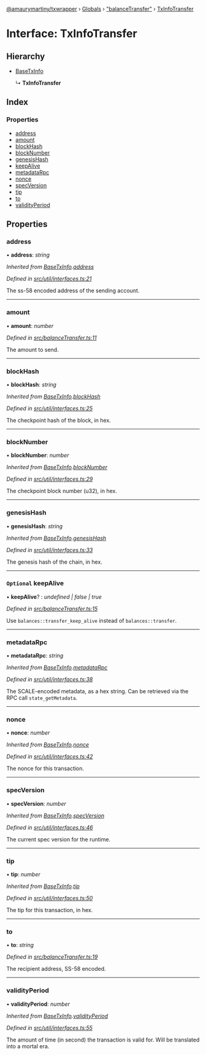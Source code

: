 [@amaurymartiny/txwrapper](../README.md) › [Globals](../globals.md) › ["balanceTransfer"](../modules/_balancetransfer_.md) › [TxInfoTransfer](_balancetransfer_.txinfotransfer.md)

# Interface: TxInfoTransfer

## Hierarchy

* [BaseTxInfo](_util_interfaces_.basetxinfo.md)

  ↳ **TxInfoTransfer**

## Index

### Properties

* [address](_balancetransfer_.txinfotransfer.md#address)
* [amount](_balancetransfer_.txinfotransfer.md#amount)
* [blockHash](_balancetransfer_.txinfotransfer.md#blockhash)
* [blockNumber](_balancetransfer_.txinfotransfer.md#blocknumber)
* [genesisHash](_balancetransfer_.txinfotransfer.md#genesishash)
* [keepAlive](_balancetransfer_.txinfotransfer.md#optional-keepalive)
* [metadataRpc](_balancetransfer_.txinfotransfer.md#metadatarpc)
* [nonce](_balancetransfer_.txinfotransfer.md#nonce)
* [specVersion](_balancetransfer_.txinfotransfer.md#specversion)
* [tip](_balancetransfer_.txinfotransfer.md#tip)
* [to](_balancetransfer_.txinfotransfer.md#to)
* [validityPeriod](_balancetransfer_.txinfotransfer.md#validityperiod)

## Properties

###  address

• **address**: *string*

*Inherited from [BaseTxInfo](_util_interfaces_.basetxinfo.md).[address](_util_interfaces_.basetxinfo.md#address)*

*Defined in [src/util/interfaces.ts:21](https://github.com/paritytech/txwrapper/blob/0fb6503/src/util/interfaces.ts#L21)*

The ss-58 encoded address of the sending account.

___

###  amount

• **amount**: *number*

*Defined in [src/balanceTransfer.ts:11](https://github.com/paritytech/txwrapper/blob/0fb6503/src/balanceTransfer.ts#L11)*

The amount to send.

___

###  blockHash

• **blockHash**: *string*

*Inherited from [BaseTxInfo](_util_interfaces_.basetxinfo.md).[blockHash](_util_interfaces_.basetxinfo.md#blockhash)*

*Defined in [src/util/interfaces.ts:25](https://github.com/paritytech/txwrapper/blob/0fb6503/src/util/interfaces.ts#L25)*

The checkpoint hash of the block, in hex.

___

###  blockNumber

• **blockNumber**: *number*

*Inherited from [BaseTxInfo](_util_interfaces_.basetxinfo.md).[blockNumber](_util_interfaces_.basetxinfo.md#blocknumber)*

*Defined in [src/util/interfaces.ts:29](https://github.com/paritytech/txwrapper/blob/0fb6503/src/util/interfaces.ts#L29)*

The checkpoint block number (u32), in hex.

___

###  genesisHash

• **genesisHash**: *string*

*Inherited from [BaseTxInfo](_util_interfaces_.basetxinfo.md).[genesisHash](_util_interfaces_.basetxinfo.md#genesishash)*

*Defined in [src/util/interfaces.ts:33](https://github.com/paritytech/txwrapper/blob/0fb6503/src/util/interfaces.ts#L33)*

The genesis hash of the chain, in hex.

___

### `Optional` keepAlive

• **keepAlive**? : *undefined | false | true*

*Defined in [src/balanceTransfer.ts:15](https://github.com/paritytech/txwrapper/blob/0fb6503/src/balanceTransfer.ts#L15)*

Use `balances::transfer_keep_alive` instead of `balances::transfer`.

___

###  metadataRpc

• **metadataRpc**: *string*

*Inherited from [BaseTxInfo](_util_interfaces_.basetxinfo.md).[metadataRpc](_util_interfaces_.basetxinfo.md#metadatarpc)*

*Defined in [src/util/interfaces.ts:38](https://github.com/paritytech/txwrapper/blob/0fb6503/src/util/interfaces.ts#L38)*

The SCALE-encoded metadata, as a hex string. Can be retrieved via the RPC
call `state_getMetadata`.

___

###  nonce

• **nonce**: *number*

*Inherited from [BaseTxInfo](_util_interfaces_.basetxinfo.md).[nonce](_util_interfaces_.basetxinfo.md#nonce)*

*Defined in [src/util/interfaces.ts:42](https://github.com/paritytech/txwrapper/blob/0fb6503/src/util/interfaces.ts#L42)*

The nonce for this transaction.

___

###  specVersion

• **specVersion**: *number*

*Inherited from [BaseTxInfo](_util_interfaces_.basetxinfo.md).[specVersion](_util_interfaces_.basetxinfo.md#specversion)*

*Defined in [src/util/interfaces.ts:46](https://github.com/paritytech/txwrapper/blob/0fb6503/src/util/interfaces.ts#L46)*

The current spec version for the runtime.

___

###  tip

• **tip**: *number*

*Inherited from [BaseTxInfo](_util_interfaces_.basetxinfo.md).[tip](_util_interfaces_.basetxinfo.md#tip)*

*Defined in [src/util/interfaces.ts:50](https://github.com/paritytech/txwrapper/blob/0fb6503/src/util/interfaces.ts#L50)*

The tip for this transaction, in hex.

___

###  to

• **to**: *string*

*Defined in [src/balanceTransfer.ts:19](https://github.com/paritytech/txwrapper/blob/0fb6503/src/balanceTransfer.ts#L19)*

The recipient address, SS-58 encoded.

___

###  validityPeriod

• **validityPeriod**: *number*

*Inherited from [BaseTxInfo](_util_interfaces_.basetxinfo.md).[validityPeriod](_util_interfaces_.basetxinfo.md#validityperiod)*

*Defined in [src/util/interfaces.ts:55](https://github.com/paritytech/txwrapper/blob/0fb6503/src/util/interfaces.ts#L55)*

The amount of time (in second) the transaction is valid for. Will be
translated into a mortal era.
